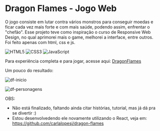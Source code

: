 # Dragon Flames - Jogo Web

O jogo consiste em lutar contra vários monstros para conseguir moedas e ficar cada vez mais forte e com mais saúde, podendo assim, enfrentar o "chefão". Esse projeto teve como inspiração o curso de Responsive Web Design, no qual aprimorei mais o game, melhorei a interface, entre outros. Foi feito apenas com html, css e js.

![HTML5](https://img.shields.io/badge/HTML5-E34F26?style=for-the-badge&logo=html5&logoColor=white) 
![CSS3](https://img.shields.io/badge/CSS3-1572B6?style=for-the-badge&logo=css3&logoColor=white) 
![JavaScript](https://img.shields.io/badge/JavaScript-F7DF1E?style=for-the-badge&logo=javascript&logoColor=black)

Para experiência completa e para jogar, acesse aqui: [DragonFlames](https://carlalopesj.github.io/game-web)

Um pouco do resultado:

![df-inicio](https://github.com/user-attachments/assets/4fd8bd3d-65f6-4d82-98be-ebf9d682c713)

![df-personagens](https://github.com/user-attachments/assets/a98f1092-c760-4700-bb16-906cc60b8694)


OBS: 
- Não está finalizado, faltando ainda citar histórias, tutorial, mas já dá pra se divertir :)
- Estou desenvolvedendo ele novamente utilizando o React, veja em: https://github.com/carlalopesj/dragon-flames

